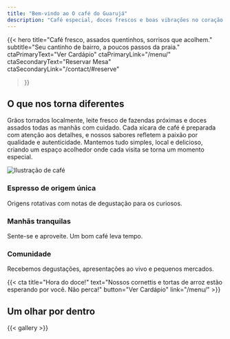 ```yaml
---
title: "Bem-vindo ao O café do Guarujá"
description: "Café especial, doces frescos e boas vibrações no coração do Guarujá."
---
```


{{< hero
  title="Café fresco, assados quentinhos, sorrisos que acolhem."
  subtitle="Seu cantinho de bairro, a poucos passos da praia."
  ctaPrimaryText="Ver Cardápio"
  ctaPrimaryLink="/menu/"
  ctaSecondaryText="Reservar Mesa"
  ctaSecondaryLink="/contact/#reserve"
>}}

<section class="section">
  <div class="container">
    <div class="grid two">
      <div data-aos="fade-up">
        <h2>O que nos torna diferentes</h2>
<p>Grãos torrados localmente, leite fresco de fazendas próximas e doces assados todas as manhãs com cuidado. Cada xícara de café é preparada com atenção aos detalhes, e nossos sabores refletem a paixão por qualidade e autenticidade. Mantemos tudo simples, local e delicioso, criando um espaço acolhedor onde cada visita se torna um momento especial.</p>
      </div>
      <div data-aos="zoom-in">
        <img src="/images/thecoffee.jpg" alt="Ilustração de café" class="shadow">
      </div>
    </div>
  </div>
</section>

<section class="section alt">
  <div class="container">
    <div class="grid three">
      <div data-aos="fade-right"><h3>Espresso de origem única</h3><p>Origens rotativas com notas de degustação para os curiosos.</p></div>
      <div data-aos="fade-up"><h3>Manhãs tranquilas</h3><p>Sente-se e aproveite. Um bom café leva tempo.</p></div>
      <div data-aos="fade-left"><h3>Comunidade</h3><p>Recebemos degustações, apresentações ao vivo e pequenos mercados.</p></div>
    </div>
  </div>
</section>

{{< cta title="Hora do doce!" text="Nossos cornettis e tortas de arroz estão esperando por você. Não perca!" button="Ver Cardápio" link="/menu/" >}}

<section class="section">
  <div class="container">
    <h2 data-aos="fade-up">Um olhar por dentro</h2>
    {{< gallery >}}
  </div>
</section>
